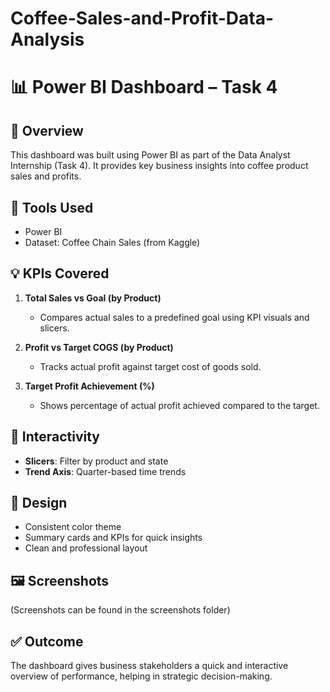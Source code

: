 # Coffee-Sales-and-Profit-Data-Analysis
# 📊 Power BI Dashboard – Task 4

## 📌 Overview
This dashboard was built using Power BI as part of the Data Analyst Internship (Task 4). It provides key business insights into coffee product sales and profits.

## 🧰 Tools Used
- Power BI
- Dataset: Coffee Chain Sales (from Kaggle)

## 💡 KPIs Covered
1. **Total Sales vs Goal (by Product)**  
   - Compares actual sales to a predefined goal using KPI visuals and slicers.

2. **Profit vs Target COGS (by Product)**  
   - Tracks actual profit against target cost of goods sold.

3. **Target Profit Achievement (%)**  
   - Shows percentage of actual profit achieved compared to the target.

## 🔎 Interactivity
- **Slicers**: Filter by product and state
- **Trend Axis**: Quarter-based time trends

## 🎨 Design
- Consistent color theme
- Summary cards and KPIs for quick insights
- Clean and professional layout

## 🖼 Screenshots
(Screenshots can be found in the screenshots folder)

## ✅ Outcome
The dashboard gives business stakeholders a quick and interactive overview of performance, helping in strategic decision-making.


